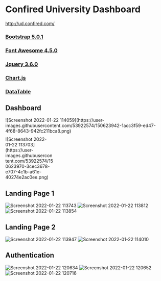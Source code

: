 # Confired University Dashboard

http://ud.confired.com/


### [Bootstrap 5.0.1](https://getbootstrap.com/docs/5.0/getting-started/introduction/)
### [Font Awesome 4.5.0](https://fontawesome.com/)
### [Jquery 3.6.0](https://jquery.com/download/)
### [Chart.js](https://www.chartjs.org/)
### [DataTable](https://datatables.net/extensions/buttons/examples/initialisation/export.html)

## Dashboard

<div style="width:auto ; height:60px">
![Screenshot 2022-01-22 114059](https://user-images.githubusercontent.com/53922574/150623942-1acc3f59-ed47-4f68-8643-942fc211bca8.png)
</div>


<div style="width:150px ; height:auto">
![Screenshot 2022-01-22 113703](https://user-images.githubusercontent.com/53922574/150623970-3cec3678-e707-4c1b-a61e-40274e2ac0ee.png)
</div>

## Landing Page 1

![Screenshot 2022-01-22 113743](https://user-images.githubusercontent.com/53922574/150624007-5b7bc375-7721-4129-8657-95863c53cf68.png)
![Screenshot 2022-01-22 113812](https://user-images.githubusercontent.com/53922574/150624012-ae944f34-3f11-4be2-8563-0b12ef7e8a47.png)
![Screenshot 2022-01-22 113854](https://user-images.githubusercontent.com/53922574/150624017-1ae77050-3ef2-4b66-a922-9e8f725c4ba9.png)

## Landing Page 2

![Screenshot 2022-01-22 113947](https://user-images.githubusercontent.com/53922574/150624025-4d4b79e8-49ee-46d0-ad26-482643cb67b9.png)
![Screenshot 2022-01-22 114010](https://user-images.githubusercontent.com/53922574/150624042-bb47cc41-534b-4e76-8c4a-52feb82d3367.png)

## Authentication

![Screenshot 2022-01-22 120634](https://user-images.githubusercontent.com/53922574/150624225-f1b27e38-e783-43ce-a87c-161234fc7645.png)
![Screenshot 2022-01-22 120652](https://user-images.githubusercontent.com/53922574/150624237-9e8d0eca-d0dd-493d-b89c-280a33c05f13.png)
![Screenshot 2022-01-22 120716](https://user-images.githubusercontent.com/53922574/150624249-d4f725fa-74b1-4e00-8d70-f48565fb91fb.png)
